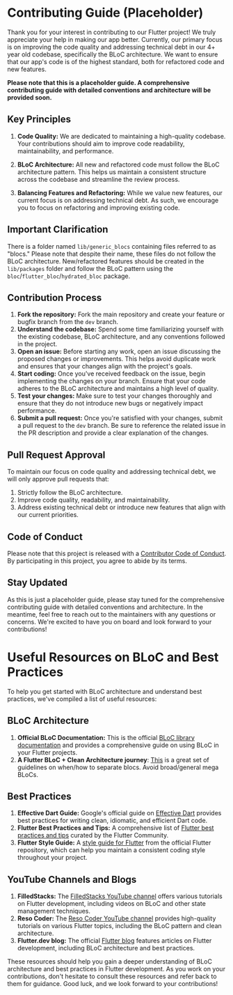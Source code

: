 

# Contributing Guide (Placeholder)

Thank you for your interest in contributing to our Flutter project! We truly appreciate your help in making our app better. Currently, our primary focus is on improving the code quality and addressing technical debt in our 4+ year old codebase, specifically the BLoC architecture. We want to ensure that our app's code is of the highest standard, both for refactored code and new features.

**Please note that this is a placeholder guide. A comprehensive contributing guide with detailed conventions and architecture will be provided soon.**

## Key Principles

1.  **Code Quality:** We are dedicated to maintaining a high-quality codebase. Your contributions should aim to improve code readability, maintainability, and performance.

2.  **BLoC Architecture:** All new and refactored code must follow the BLoC architecture pattern. This helps us maintain a consistent structure across the codebase and streamline the review process.

3.  **Balancing Features and Refactoring:** While we value new features, our current focus is on addressing technical debt. As such, we encourage you to focus on refactoring and improving existing code.

## Important Clarification

There is a folder named `lib/generic_blocs` containing files referred to as "blocs." Please note that despite their name, these files do not follow the BLoC architecture. New/refactored features should be created in the `lib/packages` folder and follow the BLoC pattern using the `bloc`/`flutter_bloc`/`hydrated_bloc` package.

## Contribution Process

1.  **Fork the repository:** Fork the main repository and create your feature or bugfix branch from the `dev` branch.
2.  **Understand the codebase:** Spend some time familiarizing yourself with the existing codebase, BLoC architecture, and any conventions followed in the project.
3.  **Open an issue:** Before starting any work, open an issue discussing the proposed changes or improvements. This helps avoid duplicate work and ensures that your changes align with the project's goals.
4.  **Start coding:** Once you've received feedback on the issue, begin implementing the changes on your branch. Ensure that your code adheres to the BLoC architecture and maintains a high level of quality.
5.  **Test your changes:** Make sure to test your changes thoroughly and ensure that they do not introduce new bugs or negatively impact performance.
6.  **Submit a pull request:** Once you're satisfied with your changes, submit a pull request to the `dev` branch. Be sure to reference the related issue in the PR description and provide a clear explanation of the changes.

## Pull Request Approval

To maintain our focus on code quality and addressing technical debt, we will only approve pull requests that:

1.  Strictly follow the BLoC architecture.
2.  Improve code quality, readability, and maintainability.
3.  Address existing technical debt or introduce new features that align with our current priorities.

## Code of Conduct

Please note that this project is released with a [Contributor Code of Conduct](CODE_OF_CONDUCT.md). By participating in this project, you agree to abide by its terms.

## Stay Updated

As this is just a placeholder guide, please stay tuned for the comprehensive contributing guide with detailed conventions and architecture. In the meantime, feel free to reach out to the maintainers with any questions or concerns. We're excited to have you on board and look forward to your contributions!

#   Useful Resources on BLoC and Best Practices

To help you get started with BLoC architecture and understand best practices, we've compiled a list of useful resources:

## BLoC Architecture

1. **Official BLoC Documentation:** This is the official [BLoC library documentation](https://bloclibrary.dev/) and provides a comprehensive guide on using BLoC in your Flutter projects.
2.  **A Flutter BLoC + Clean Architecture journey**: [This](https://medium.com/ideas-by-idean/a-flutter-bloc-clean-architecture-journey-to-release-the-1st-idean-flutter-app-db218021a804) is a great set of guidelines on when/how to separate blocs. Avoid broad/general mega BLoCs.

## Best Practices

1.  **Effective Dart Guide:** Google's official guide on [Effective Dart](https://dart.dev/guides/language/effective-dart) provides best practices for writing clean, idiomatic, and efficient Dart code.
2.  **Flutter Best Practices and Tips:** A comprehensive list of [Flutter best practices and tips](https://github.com/fluttercommunity/flutter-best-practices) curated by the Flutter Community.
3.  **Flutter Style Guide:** A [style guide for Flutter](https://github.com/flutter/flutter/wiki/Style-guide-for-Flutter-repo) from the official Flutter repository, which can help you maintain a consistent coding style throughout your project.

## YouTube Channels and Blogs

1.  **FilledStacks:** The [FilledStacks YouTube channel](https://www.youtube.com/c/FilledStacks) offers various tutorials on Flutter development, including videos on BLoC and other state management techniques.
2.  **Reso Coder:** The [Reso Coder YouTube channel](https://www.youtube.com/c/ResoCoder) provides high-quality tutorials on various Flutter topics, including the BLoC pattern and clean architecture.
3.  **Flutter.dev blog:** The official [Flutter blog](https://medium.com/flutter) features articles on Flutter development, including BLoC architecture and best practices.

These resources should help you gain a deeper understanding of BLoC architecture and best practices in Flutter development. As you work on your contributions, don't hesitate to consult these resources and refer back to them for guidance. Good luck, and we look forward to your contributions!